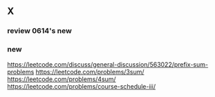 ## X

### review 0614's new

### new
https://leetcode.com/discuss/general-discussion/563022/prefix-sum-problems
https://leetcode.com/problems/3sum/
https://leetcode.com/problems/4sum/
https://leetcode.com/problems/course-schedule-iii/